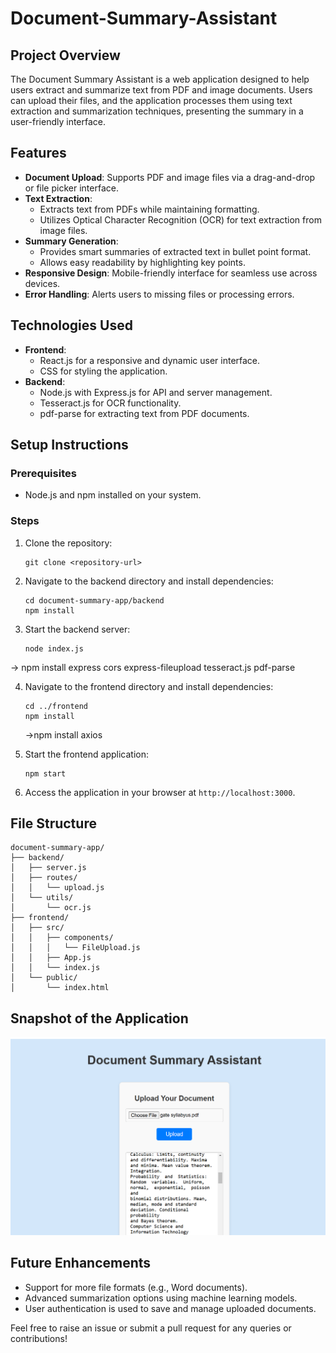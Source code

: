 # Document-Summary-Assistant

## Project Overview
The Document Summary Assistant is a web application designed to help users extract and summarize text from PDF and image documents. Users can upload their files, and the application processes them using text extraction and summarization techniques, presenting the summary in a user-friendly interface.

## Features
- **Document Upload**: Supports PDF and image files via a drag-and-drop or file picker interface.
- **Text Extraction**:
  - Extracts text from PDFs while maintaining formatting.
  - Utilizes Optical Character Recognition (OCR) for text extraction from image files.
- **Summary Generation**:
  - Provides smart summaries of extracted text in bullet point format.
  - Allows easy readability by highlighting key points.
- **Responsive Design**: Mobile-friendly interface for seamless use across devices.
- **Error Handling**: Alerts users to missing files or processing errors.

## Technologies Used
- **Frontend**:
  - React.js for a responsive and dynamic user interface.
  - CSS for styling the application.
- **Backend**:
  - Node.js with Express.js for API and server management.
  - Tesseract.js for OCR functionality.
  - pdf-parse for extracting text from PDF documents.

## Setup Instructions

### Prerequisites
- Node.js and npm installed on your system.

### Steps
1. Clone the repository:
   ```
   git clone <repository-url>
   ```
2. Navigate to the backend directory and install dependencies:
   ```
   cd document-summary-app/backend
   npm install
   ```
3. Start the backend server:
   ```
   node index.js
   ```
  -> npm install express cors express-fileupload tesseract.js pdf-parse

4. Navigate to the frontend directory and install dependencies:
   ```
   cd ../frontend
   npm install
   ```
   ->npm install axios

5. Start the frontend application:
   ```
   npm start
   ```
6. Access the application in your browser at `http://localhost:3000`.

## File Structure
```
document-summary-app/
├── backend/
│   ├── server.js
│   ├── routes/
│   │   └── upload.js
│   └── utils/
│       └── ocr.js
├── frontend/
│   ├── src/
│   │   ├── components/
│   │   │   └── FileUpload.js
│   │   ├── App.js
│   │   └── index.js
│   └── public/
│       └── index.html
```
## Snapshot of the Application

![image](https://raw.githubusercontent.com/nikki-05/Document-Summary-Assistant/refs/heads/main/snap.png)

## Future Enhancements
- Support for more file formats (e.g., Word documents).
- Advanced summarization options using machine learning models.
- User authentication is used to save and manage uploaded documents.

Feel free to raise an issue or submit a pull request for any queries or contributions!


